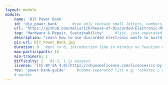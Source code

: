 ```yaml
---
layout: module
module:
    name: 'DIY Power Bank'
    id: 'diy_power_bank'      #can only contain small letters, numbers, minus and underscore. needs to be the same as the file name
    url: 'https://github.com/maliarich/Reuse-of-Discarded-Electronic-Materials/blob/main/DIY-Power-Bank.md'     #url that is linked in the table view, can be empty
    tag: 'Hardware & Repair, Sustainability'     #list, just separated by blank space, e.g. 'Web Open_Source'
    description: "Learn how to use discarded electronic waste to build a DIY power bank."
    pic-url: DIY_Power_Bank.jpg
    duration: 0   #put to 0, introduction time in minutes no function currently, the resources have their own time blocks
    max-participants: 15
    min-trainers: 1
    difficulty: 2   #1-3, 1 is easyest
    license: '[CC-BY-SA 4.0](https://choosealicense.com/licenses/cc-by-sa-4.0/)'
    res: 'power-bank-guide'     #comma-separated list e.g. 'askotec', or if more than 1: 'askotec, ohg'
    # marker
---  
```

